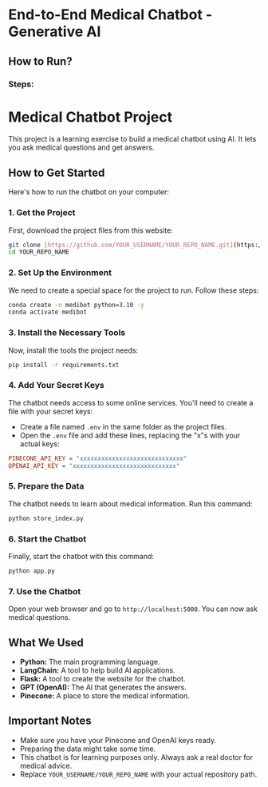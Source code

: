 # End-to-End Medical Chatbot - Generative AI

## How to Run?

### Steps:

# Medical Chatbot Project

This project is a learning exercise to build a medical chatbot using AI. It lets you ask medical questions and get answers.

## How to Get Started

Here's how to run the chatbot on your computer:

### 1. Get the Project

First, download the project files from this website:

```bash
git clone [https://github.com/YOUR_USERNAME/YOUR_REPO_NAME.git](https://www.google.com/search?q=https://github.com/YOUR_USERNAME/YOUR_REPO_NAME.git)  # Replace with your repository URL
cd YOUR_REPO_NAME
```

### 2. Set Up the Environment

We need to create a special space for the project to run. Follow these steps:

```bash
conda create -n medibot python=3.10 -y
conda activate medibot
```

### 3. Install the Necessary Tools

Now, install the tools the project needs:

```bash
pip install -r requirements.txt
```

### 4. Add Your Secret Keys

The chatbot needs access to some online services. You'll need to create a file with your secret keys:

* Create a file named `.env` in the same folder as the project files.
* Open the `.env` file and add these lines, replacing the "x"s with your actual keys:

```ini
PINECONE_API_KEY = "xxxxxxxxxxxxxxxxxxxxxxxxxxxxx"
OPENAI_API_KEY = "xxxxxxxxxxxxxxxxxxxxxxxxxxxxx"
```

### 5. Prepare the Data

The chatbot needs to learn about medical information. Run this command:

```bash
python store_index.py
```

### 6. Start the Chatbot

Finally, start the chatbot with this command:

```bash
python app.py
```

### 7. Use the Chatbot

Open your web browser and go to `http://localhost:5000`. You can now ask medical questions.

## What We Used

* **Python:** The main programming language.
* **LangChain:** A tool to help build AI applications.
* **Flask:** A tool to create the website for the chatbot.
* **GPT (OpenAI):** The AI that generates the answers.
* **Pinecone:** A place to store the medical information.

## Important Notes

* Make sure you have your Pinecone and OpenAI keys ready.
* Preparing the data might take some time.
* This chatbot is for learning purposes only. Always ask a real doctor for medical advice.
* Replace `YOUR_USERNAME/YOUR_REPO_NAME` with your actual repository path.
```
